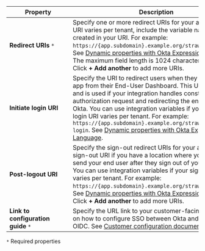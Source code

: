 | <div style="width:150px">Property</div> | Description  |
| ----------------- | ------------ |
| **Redirect URIs** `*` | Specify one or more redirect URIs for your app. If your URI varies per tenant, include the variable names that you created in your URI. For example: `https://{app.subdomain}.example.org/strawberry/login`. See [Dynamic properties with Okta Expression Language](#dynamic-properties-with-okta-expression-language).<br>The maximum field length is 1024 characters.<br>Click **+ Add another** to add more URIs.|
|**Initiate login URI** | Specify the URI to redirect users when they select your app from their End-User Dashboard. This URI is optional and is used if your integration handles constructing an authorization request and redirecting the end user back to Okta. You can use integration variables if your initiate-login URI varies per tenant. For example: `https://{app.subdomain}.example.org/strawberry/start-login`. See [Dynamic properties with Okta Expression Language](#dynamic-properties-with-okta-expression-language). |
| **Post-logout URI** | Specify the sign-out redirect URIs for your app. Include a sign-out URI if you have a location where you want to send your end user after they sign out of your app.<br> You can use integration variables if your sign-out URI varies per tenant. For example: `https://{app.subdomain}.example.org/strawberry/logout`. See [Dynamic properties with Okta Expression Language](#dynamic-properties-with-okta-expression-language).<br>Click **+ Add another** to add more URIs.|
|**Link to configuration guide** `*` | Specify the URL link to your customer-facing instructions on how to configure SSO between Okta and your app with OIDC. See [Customer configuration document guidelines](/docs/guides/submit-app-prereq/main/#customer-configuration-document-guidelines).|

`*` Required properties
